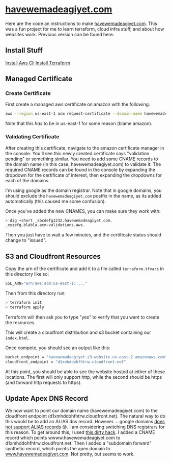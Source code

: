 # [havewemadeagiyet.com](havewemadeagiyet.com)
Here are the code an instructions to make [havewemadeagiyet.com](havewemadeagiyet.com). This was a fun project for me to learn terraform, cloud infra stuff, and about how websites work.
Previous version can be found here.

## Install Stuff
[Install Aws Cli](https://docs.aws.amazon.com/cli/latest/userguide/cli-chap-install.html)
[Install Terraform](https://learn.hashicorp.com/tutorials/terraform/install-cli)


## Managed Certificate
### Create Certificate
First create a managed aws certificate on amazon with the following:
```bash
aws --region us-east-1 acm request-certificate --domain-name havewemadeagiyet.com --validation-method DNS --subject-alternative-names www.havewemadeagiyet.com test.havewemadeagiyet.com
```
Note that this _has_ to be in us-east-1 for some reason (blame amazon).

### Validating Certificate
After creating this certificate, navigate to the amazon certificate manager in the console. You'll see this newly created certificate says "validation pending" or something similar. You need to add some CNAME records to the domain name (in this case, havewemadeagiyet.com) to validate it. The required CNAME records can be found in the console by expanding the dropdown for the certificate of interest, then expanding the dropdowns for each of the domains.

I'm using google as the domain registrar. Note that in google domains, you should exclude the `havewemadeagiyet.com` postfix in the name, as its added automatically (this caused me some confusion).

Once you've added the new CNAMES, you can make sure they work with:
```bash
> dig +short _abcdefg1232.havewemadeagiyet.com.
_xyzefg.blabla.acm-validations.aws.
```

Then you just have to wait a few minutes, and the certificate status should change to "issued".

## S3 and Cloudfront Resources
Copy the arn of the certificate and add it to a file called `terraform.tfvars` in this directory like so:
```terraform
SSL_ARN="arn:aws:acm:us-east-1:...."
```

Then from this directory run:
```bash
> terraform init
> terraform apply
```

Terraform will then ask you to type "yes" to verify that you want to create the resources.

This will create a cloudfront distribution and s3 bucket containing our `index.html`.

Once compete, you should see an output like this:
```bash
bucket_endpoint = "havewemadeagiyet.s3-website.us-east-2.amazonaws.com"
cloudfront_endpoint = "d1xmhddohfhtrw.cloudfront.net"
```

At this point, you should be able to see the website hosted at either of these locations. The first will only support http, while the second should be https (and forward http requests to https).


## Update Apex DNS Record
We now want to point our domain name (havewemadeagiyet.com) to the cloudfront endpoint (d1xmhddohfhtrw.cloudfront.net). The natural way to do this would be to add an ALIAS dns record.
However.... google domains [does not support ALIAS records](https://serverfault.com/questions/617248/does-google-domains-support-cname-like-functionality-at-the-zone-apex) 😢. I am considering switching DNS registrars for this reason.
To get around this, I used [this dirty hack](https://serverfault.com/a/714357). I added a CNAME record which points wwww.havewemadeagiyet.com to d1xmhddohfhtrw.cloudfront.net. Then I added a "subdomain forward" synthetic record, which points the apex domain to www.havewemadeagiyet.com.
Not pretty, but seems to work.

